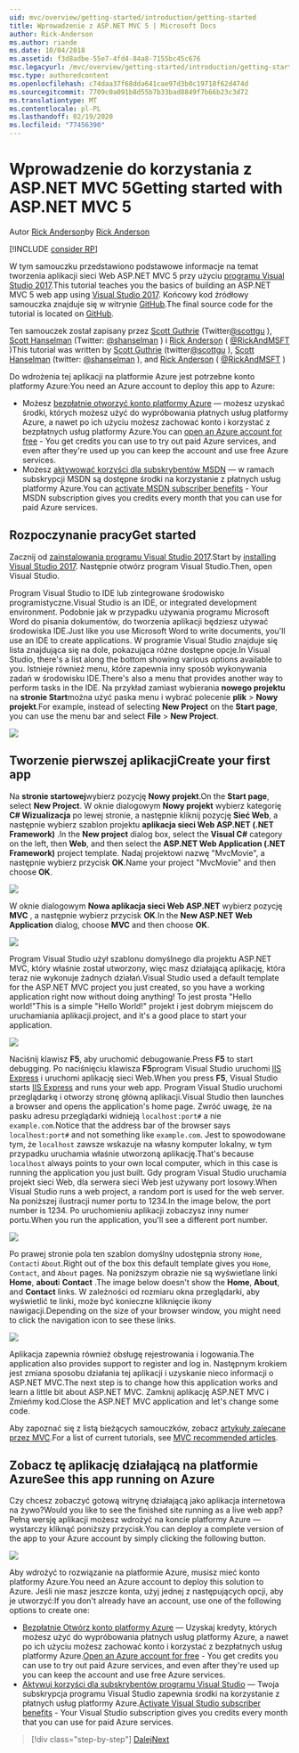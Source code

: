 ```yaml
---
uid: mvc/overview/getting-started/introduction/getting-started
title: Wprowadzenie z ASP.NET MVC 5 | Microsoft Docs
author: Rick-Anderson
ms.author: riande
ms.date: 10/04/2018
ms.assetid: f3d8adbe-55e7-4fd4-84a8-7155bc45c676
msc.legacyurl: /mvc/overview/getting-started/introduction/getting-started
msc.type: authoredcontent
ms.openlocfilehash: c74daa37f68dda641cae97d3b0c19718f62d474d
ms.sourcegitcommit: 7709c0a091b8d55b7b33bad8849f7b66b23c3d72
ms.translationtype: MT
ms.contentlocale: pl-PL
ms.lasthandoff: 02/19/2020
ms.locfileid: "77456390"
---
```

# <a name="getting-started-with-aspnet-mvc-5"></a><span data-ttu-id="92337-102">Wprowadzenie do korzystania z ASP.NET MVC 5</span><span class="sxs-lookup"><span data-stu-id="92337-102">Getting started with ASP.NET MVC 5</span></span>

<span data-ttu-id="92337-103">Autor [Rick Anderson](https://twitter.com/RickAndMSFT)</span><span class="sxs-lookup"><span data-stu-id="92337-103">by [Rick Anderson](https://twitter.com/RickAndMSFT)</span></span>

[!INCLUDE [consider RP](../../../../includes/razor.md)]

<span data-ttu-id="92337-104">W tym samouczku przedstawiono podstawowe informacje na temat tworzenia aplikacji sieci Web ASP.NET MVC 5 przy użyciu [programu Visual Studio 2017](https://visualstudio.microsoft.com/downloads/?utm_medium=microsoft&utm_source=docs.microsoft.com&utm_campaign=button+cta&utm_content=download+vs2017).</span><span class="sxs-lookup"><span data-stu-id="92337-104">This tutorial teaches you the basics of building an ASP.NET MVC 5 web app using [Visual Studio 2017](https://visualstudio.microsoft.com/downloads/?utm_medium=microsoft&utm_source=docs.microsoft.com&utm_campaign=button+cta&utm_content=download+vs2017).</span></span> <span data-ttu-id="92337-105">Końcowy kod źródłowy samouczka znajduje się w witrynie [GitHub](https://github.com/aspnet/AspNetDocs/tree/master/aspnet/mvc/overview/getting-started/introduction/sample/MvcMovie/MvcMovie).</span><span class="sxs-lookup"><span data-stu-id="92337-105">The final source code for the tutorial is located on [GitHub](https://github.com/aspnet/AspNetDocs/tree/master/aspnet/mvc/overview/getting-started/introduction/sample/MvcMovie/MvcMovie).</span></span>

<span data-ttu-id="92337-106">Ten samouczek został zapisany przez [Scott Guthrie](https://weblogs.asp.net/scottgu/) (Twitter[@scottgu](https://twitter.com/scottgu) ), [Scott Hanselman](http://www.hanselman.com/blog/) (Twitter: [@shanselman](https://twitter.com/shanselman) ) i [Rick Anderson](https://twitter.com/RickAndMSFT) ( [@RickAndMSFT](https://twitter.com/#!/RickAndMSFT) )</span><span class="sxs-lookup"><span data-stu-id="92337-106">This tutorial was written by [Scott Guthrie](https://weblogs.asp.net/scottgu/) (twitter[@scottgu](https://twitter.com/scottgu) ), [Scott Hanselman](http://www.hanselman.com/blog/) (twitter: [@shanselman](https://twitter.com/shanselman) ), and [Rick Anderson](https://twitter.com/RickAndMSFT) ( [@RickAndMSFT](https://twitter.com/#!/RickAndMSFT) )</span></span>

<span data-ttu-id="92337-107">Do wdrożenia tej aplikacji na platformie Azure jest potrzebne konto platformy Azure:</span><span class="sxs-lookup"><span data-stu-id="92337-107">You need an Azure account to deploy this app to Azure:</span></span>

- <span data-ttu-id="92337-108">Możesz [bezpłatnie otworzyć konto platformy Azure](https://azure.microsoft.com/pricing/free-trial/?WT.mc_id=A443DD604) — możesz uzyskać środki, których możesz użyć do wypróbowania płatnych usług platformy Azure, a nawet po ich użyciu możesz zachować konto i korzystać z bezpłatnych usług platformy Azure.</span><span class="sxs-lookup"><span data-stu-id="92337-108">You can [open an Azure account for free](https://azure.microsoft.com/pricing/free-trial/?WT.mc_id=A443DD604) - You get credits you can use to try out paid Azure services, and even after they're used up you can keep the account and use free Azure services.</span></span>
- <span data-ttu-id="92337-109">Możesz [aktywować korzyści dla subskrybentów MSDN](https://azure.microsoft.com/pricing/member-offers/msdn-benefits-details/?WT.mc_id=A443DD604) — w ramach subskrypcji MSDN są dostępne środki na korzystanie z płatnych usług platformy Azure.</span><span class="sxs-lookup"><span data-stu-id="92337-109">You can [activate MSDN subscriber benefits](https://azure.microsoft.com/pricing/member-offers/msdn-benefits-details/?WT.mc_id=A443DD604) - Your MSDN subscription gives you credits every month that you can use for paid Azure services.</span></span>

## <a name="get-started"></a><span data-ttu-id="92337-110">Rozpoczynanie pracy</span><span class="sxs-lookup"><span data-stu-id="92337-110">Get started</span></span>

<span data-ttu-id="92337-111">Zacznij od [zainstalowania programu Visual Studio 2017](https://visualstudio.microsoft.com/downloads/?utm_medium=microsoft&utm_source=docs.microsoft.com&utm_campaign=button+cta&utm_content=download+vs2017).</span><span class="sxs-lookup"><span data-stu-id="92337-111">Start by [installing Visual Studio 2017](https://visualstudio.microsoft.com/downloads/?utm_medium=microsoft&utm_source=docs.microsoft.com&utm_campaign=button+cta&utm_content=download+vs2017).</span></span> <span data-ttu-id="92337-112">Następnie otwórz program Visual Studio.</span><span class="sxs-lookup"><span data-stu-id="92337-112">Then, open Visual Studio.</span></span>

<span data-ttu-id="92337-113">Program Visual Studio to IDE lub zintegrowane środowisko programistyczne.</span><span class="sxs-lookup"><span data-stu-id="92337-113">Visual Studio is an IDE, or integrated development environment.</span></span> <span data-ttu-id="92337-114">Podobnie jak w przypadku używania programu Microsoft Word do pisania dokumentów, do tworzenia aplikacji będziesz używać środowiska IDE.</span><span class="sxs-lookup"><span data-stu-id="92337-114">Just like you use Microsoft Word to write documents, you'll use an IDE to create applications.</span></span> <span data-ttu-id="92337-115">W programie Visual Studio znajduje się lista znajdująca się na dole, pokazująca różne dostępne opcje.</span><span class="sxs-lookup"><span data-stu-id="92337-115">In Visual Studio, there's a list along the bottom showing various options available to you.</span></span> <span data-ttu-id="92337-116">Istnieje również menu, które zapewnia inny sposób wykonywania zadań w środowisku IDE.</span><span class="sxs-lookup"><span data-stu-id="92337-116">There's also a menu that provides another way to perform tasks in the IDE.</span></span> <span data-ttu-id="92337-117">Na przykład zamiast wybierania **nowego projektu** na **stronie Start**można użyć paska menu i wybrać polecenie **plik** > **Nowy projekt**.</span><span class="sxs-lookup"><span data-stu-id="92337-117">For example, instead of selecting **New Project** on the **Start page**, you can use the menu bar and select **File** > **New Project**.</span></span>

![](getting-started/_static/image1.png)

## <a name="create-your-first-app"></a><span data-ttu-id="92337-118">Tworzenie pierwszej aplikacji</span><span class="sxs-lookup"><span data-stu-id="92337-118">Create your first app</span></span>

<span data-ttu-id="92337-119">Na **stronie startowej**wybierz pozycję **Nowy projekt**.</span><span class="sxs-lookup"><span data-stu-id="92337-119">On the **Start page**, select **New Project**.</span></span> <span data-ttu-id="92337-120">W oknie dialogowym **Nowy projekt** wybierz kategorię  **C# Wizualizacja** po lewej stronie, a następnie kliknij pozycję **Sieć Web**, a następnie wybierz szablon projektu **aplikacja sieci Web ASP.NET (.NET Framework)** .</span><span class="sxs-lookup"><span data-stu-id="92337-120">In the **New project** dialog box, select the **Visual C#** category on the left, then **Web**, and then select the **ASP.NET Web Application (.NET Framework)** project template.</span></span> <span data-ttu-id="92337-121">Nadaj projektowi nazwę "MvcMovie", a następnie wybierz przycisk **OK**.</span><span class="sxs-lookup"><span data-stu-id="92337-121">Name your project "MvcMovie" and then choose **OK**.</span></span>

![](getting-started/_static/image2.png)

<span data-ttu-id="92337-122">W oknie dialogowym **Nowa aplikacja sieci Web ASP.NET** wybierz pozycję **MVC** , a następnie wybierz przycisk **OK**.</span><span class="sxs-lookup"><span data-stu-id="92337-122">In the **New ASP.NET Web Application** dialog, choose **MVC** and then choose **OK**.</span></span>

![](getting-started/_static/image3.png)

<span data-ttu-id="92337-123">Program Visual Studio użył szablonu domyślnego dla projektu ASP.NET MVC, który właśnie został utworzony, więc masz działającą aplikację, która teraz nie wykonuje żadnych działań.</span><span class="sxs-lookup"><span data-stu-id="92337-123">Visual Studio used a default template for the ASP.NET MVC project you just created, so you have a working application right now without doing anything!</span></span> <span data-ttu-id="92337-124">To jest prosta "Hello world!"</span><span class="sxs-lookup"><span data-stu-id="92337-124">This is a simple "Hello World!"</span></span> <span data-ttu-id="92337-125">projekt i jest dobrym miejscem do uruchamiania aplikacji.</span><span class="sxs-lookup"><span data-stu-id="92337-125">project, and it's a good place to start your application.</span></span>

![](getting-started/_static/image4.png)

<span data-ttu-id="92337-126">Naciśnij klawisz **F5**, aby uruchomić debugowanie.</span><span class="sxs-lookup"><span data-stu-id="92337-126">Press **F5** to start debugging.</span></span> <span data-ttu-id="92337-127">Po naciśnięciu klawisza **F5**program Visual Studio uruchomi [IIS Express](/iis/extensions/introduction-to-iis-express/iis-express-overview) i uruchomi aplikację sieci Web.</span><span class="sxs-lookup"><span data-stu-id="92337-127">When you press **F5**, Visual Studio starts [IIS Express](/iis/extensions/introduction-to-iis-express/iis-express-overview) and runs your web app.</span></span> <span data-ttu-id="92337-128">Program Visual Studio uruchomi przeglądarkę i otworzy stronę główną aplikacji.</span><span class="sxs-lookup"><span data-stu-id="92337-128">Visual Studio then launches a browser and opens the application's home page.</span></span> <span data-ttu-id="92337-129">Zwróć uwagę, że na pasku adresu przeglądarki widnieją `localhost:port#` a nie `example.com`.</span><span class="sxs-lookup"><span data-stu-id="92337-129">Notice that the address bar of the browser says `localhost:port#` and not something like `example.com`.</span></span> <span data-ttu-id="92337-130">Jest to spowodowane tym, że `localhost` zawsze wskazuje na własny komputer lokalny, w tym przypadku uruchamia właśnie utworzoną aplikację.</span><span class="sxs-lookup"><span data-stu-id="92337-130">That's because `localhost` always points to your own local computer, which in this case is running the application you just built.</span></span> <span data-ttu-id="92337-131">Gdy program Visual Studio uruchamia projekt sieci Web, dla serwera sieci Web jest używany port losowy.</span><span class="sxs-lookup"><span data-stu-id="92337-131">When Visual Studio runs a web project, a random port is used for the web server.</span></span> <span data-ttu-id="92337-132">Na poniższej ilustracji numer portu to 1234.</span><span class="sxs-lookup"><span data-stu-id="92337-132">In the image below, the port number is 1234.</span></span> <span data-ttu-id="92337-133">Po uruchomieniu aplikacji zobaczysz inny numer portu.</span><span class="sxs-lookup"><span data-stu-id="92337-133">When you run the application, you'll see a different port number.</span></span>

![](getting-started/_static/image5.png)

<span data-ttu-id="92337-134">Po prawej stronie pola ten szablon domyślny udostępnia strony `Home`, `Contact`i `About`.</span><span class="sxs-lookup"><span data-stu-id="92337-134">Right out of the box this default template gives you `Home`, `Contact`, and `About` pages.</span></span> <span data-ttu-id="92337-135">Na poniższym obrazie nie są wyświetlane linki **Home**, **about**i **Contact** .</span><span class="sxs-lookup"><span data-stu-id="92337-135">The image below doesn't show the **Home**, **About**, and **Contact** links.</span></span> <span data-ttu-id="92337-136">W zależności od rozmiaru okna przeglądarki, aby wyświetlić te linki, może być konieczne kliknięcie ikony nawigacji.</span><span class="sxs-lookup"><span data-stu-id="92337-136">Depending on the size of your browser window, you might need to click the navigation icon to see these links.</span></span>

![](getting-started/_static/image6.png)

<span data-ttu-id="92337-137">Aplikacja zapewnia również obsługę rejestrowania i logowania.</span><span class="sxs-lookup"><span data-stu-id="92337-137">The application also provides support to register and log in.</span></span> <span data-ttu-id="92337-138">Następnym krokiem jest zmiana sposobu działania tej aplikacji i uzyskanie nieco informacji o ASP.NET MVC.</span><span class="sxs-lookup"><span data-stu-id="92337-138">The next step is to change how this application works and learn a little bit about ASP.NET MVC.</span></span> <span data-ttu-id="92337-139">Zamknij aplikację ASP.NET MVC i Zmieńmy kod.</span><span class="sxs-lookup"><span data-stu-id="92337-139">Close the ASP.NET MVC application and let's change some code.</span></span>

<span data-ttu-id="92337-140">Aby zapoznać się z listą bieżących samouczków, zobacz [artykuły zalecane przez MVC](../mvc-learning-sequence.md).</span><span class="sxs-lookup"><span data-stu-id="92337-140">For a list of current tutorials, see [MVC recommended articles](../mvc-learning-sequence.md).</span></span>

## <a name="see-this-app-running-on-azure"></a><span data-ttu-id="92337-141">Zobacz tę aplikację działającą na platformie Azure</span><span class="sxs-lookup"><span data-stu-id="92337-141">See this app running on Azure</span></span>

<span data-ttu-id="92337-142">Czy chcesz zobaczyć gotową witrynę działającą jako aplikacja internetowa na żywo?</span><span class="sxs-lookup"><span data-stu-id="92337-142">Would you like to see the finished site running as a live web app?</span></span> <span data-ttu-id="92337-143">Pełną wersję aplikacji możesz wdrożyć na koncie platformy Azure — wystarczy kliknąć poniższy przycisk.</span><span class="sxs-lookup"><span data-stu-id="92337-143">You can deploy a complete version of the app to your Azure account by simply clicking the following button.</span></span>

[![](https://azuredeploy.net/deploybutton.png)](https://azuredeploy.net/?repository=https://github.com/aspnet/AspNetDocs/tree/master/aspnet/mvc/overview/getting-started/introduction/sample/MvcMovie&amp;WT.mc_id=deploy_azure_aspnet)

<span data-ttu-id="92337-144">Aby wdrożyć to rozwiązanie na platformie Azure, musisz mieć konto platformy Azure.</span><span class="sxs-lookup"><span data-stu-id="92337-144">You need an Azure account to deploy this solution to Azure.</span></span> <span data-ttu-id="92337-145">Jeśli nie masz jeszcze konta, użyj jednej z następujących opcji, aby je utworzyć:</span><span class="sxs-lookup"><span data-stu-id="92337-145">If you don't already have an account, use one of the following options to create one:</span></span>

- <span data-ttu-id="92337-146">[Bezpłatnie Otwórz konto platformy Azure](https://azure.microsoft.com/pricing/free-trial/?WT.mc_id=A443DD604) — Uzyskaj kredyty, których możesz użyć do wypróbowania płatnych usług platformy Azure, a nawet po ich użyciu możesz zachować konto i korzystać z bezpłatnych usług platformy Azure.</span><span class="sxs-lookup"><span data-stu-id="92337-146">[Open an Azure account for free](https://azure.microsoft.com/pricing/free-trial/?WT.mc_id=A443DD604) - You get credits you can use to try out paid Azure services, and even after they're used up you can keep the account and use free Azure services.</span></span>
- <span data-ttu-id="92337-147">[Aktywuj korzyści dla subskrybentów programu Visual Studio](https://azure.microsoft.com/pricing/member-offers/credit-for-visual-studio-subscribers) — Twoja subskrypcja programu Visual Studio zapewnia środki na korzystanie z płatnych usług platformy Azure.</span><span class="sxs-lookup"><span data-stu-id="92337-147">[Activate Visual Studio subscriber benefits](https://azure.microsoft.com/pricing/member-offers/credit-for-visual-studio-subscribers) - Your Visual Studio subscription gives you credits every month that you can use for paid Azure services.</span></span>

> [!div class="step-by-step"]
> [<span data-ttu-id="92337-148">Dalej</span><span class="sxs-lookup"><span data-stu-id="92337-148">Next</span></span>](adding-a-controller.md)
